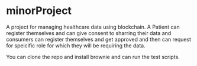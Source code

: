 # minorProject

A project for managing healthcare data using blockchain.
A Patient can register themselves and can give consent to sharring their data and consumers can register themselves and get approved and then can request for speicific role for which they will be requiring the data.

You can clone the repo and install brownie and can run the test scripts.
